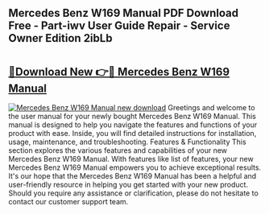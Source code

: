 ## Mercedes Benz W169 Manual PDF Download Free - Part-iwv User Guide Repair - Service Owner Edition 2ibLb

# <h2><a href="http://bc46136.oget.top/?id=Mercedes+Benz+W169+Manual">🔗Download New 👉🔴 Mercedes Benz W169 Manual</a></h2>

[![Mercedes Benz W169 Manual new download](https://i.imgur.com/5g1atiW.png)](http://bc46136.oget.top/?id=Mercedes+Benz+W169+Manual)
Greetings and welcome to the user manual for your newly bought Mercedes Benz W169 Manual. This manual is designed to help you navigate the features and functions of your product with ease. Inside, you will find detailed instructions for installation, usage, maintenance, and troubleshooting. Features & Functionality This section explores the various features and capabilities of your new Mercedes Benz W169 Manual. With features like list of features, your new Mercedes Benz W169 Manual empowers you to achieve exceptional results. It's our hope that the Mercedes Benz W169 Manual has been a helpful and user-friendly resource in helping you get started with your new product. Should you require any assistance or clarification, please do not hesitate to contact our customer support team.
